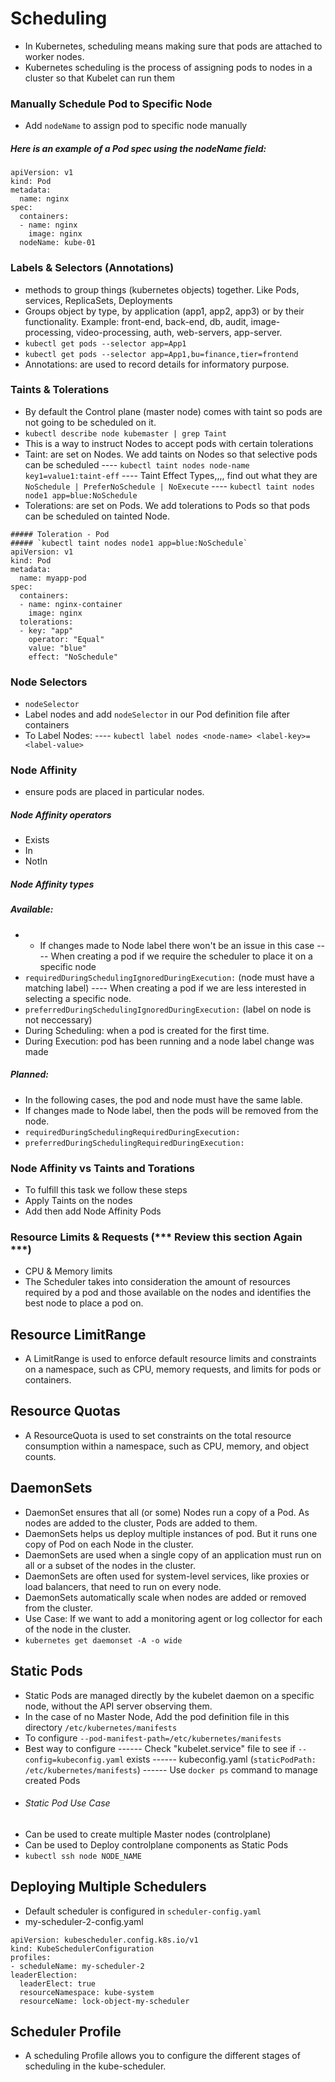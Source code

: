 # Scheduling
- In Kubernetes, scheduling means making sure that pods are attached to worker nodes.
- Kubernetes scheduling is the process of assigning pods to nodes in a cluster so that Kubelet can run them

### Manually Schedule Pod to Specific Node
- Add `nodeName` to assign pod to specific node manually
##### Here is an example of a Pod spec using the nodeName field:

```
apiVersion: v1
kind: Pod
metadata:
  name: nginx
spec:
  containers:
  - name: nginx
    image: nginx
  nodeName: kube-01
  ```


### Labels & Selectors (Annotations)
- methods to group things (kubernetes objects) together. Like Pods, services, ReplicaSets, Deployments
- Groups object by type, by application (app1, app2, app3) or by their functionality. Example: front-end, back-end, db, audit, image-processing, video-processing, auth, web-servers, app-server.
- `kubectl get pods --selector app=App1`
- `kubectl get pods --selector app=App1,bu=finance,tier=frontend`
- Annotations: are used to record details for informatory purpose.


### Taints & Tolerations
- By default the Control plane (master node) comes with taint so pods are not going to be scheduled on it.
- `kubectl describe node kubemaster | grep Taint`
- This is a way to instruct Nodes to accept pods with certain tolerations 
- Taint: are set on Nodes. We add taints on Nodes so that selective pods can be scheduled
---- `kubectl taint nodes node-name key1=value1:taint-eff`
---- Taint Effect Types,,,,  find out what they are ```NoSchedule | PreferNoSchedule | NoExecute```
---- `kubectl taint nodes node1 app=blue:NoSchedule`
- Tolerations: are set on Pods. We add tolerations to Pods so that pods can be scheduled on tainted Node.

```
##### Toleration - Pod
##### `kubectl taint nodes node1 app=blue:NoSchedule`
apiVersion: v1
kind: Pod
metadata:
  name: myapp-pod
spec:
  containers:
  - name: nginx-container
    image: nginx
  tolerations:
  - key: "app"
    operator: "Equal"
    value: "blue"
    effect: "NoSchedule"
```

### Node Selectors
- `nodeSelector`
- Label nodes and add `nodeSelector` in our Pod definition file after containers
- To Label Nodes:
---- `kubectl label nodes <node-name> <label-key>=<label-value>` 

### Node Affinity
- ensure pods are placed in particular nodes.
##### Node Affinity operators
- Exists
- In
- NotIn

##### Node Affinity types 

##### Available:
- - If changes made to Node label there won't be an issue in this case
---- When creating a pod if we require the scheduler to place it on a specific node
- `requiredDuringSchedulingIgnoredDuringExecution:` (node must have a matching label)
---- When creating a pod if we are less interested in selecting a specific node.
- `preferredDuringSchedulingIgnoredDuringExecution:` (label on node is not neccessary)
- During Scheduling: when a pod is created for the first time.
- During Execution: pod has been running and a node label change was made 

##### Planned:
- In the following cases, the pod and node must have the same lable.  
- If changes made to Node label, then the pods will be removed from the node.
- `requiredDuringSchedulingRequiredDuringExecution:`
- `preferredDuringSchedulingRequiredDuringExecution:`


### Node Affinity vs Taints and Torations 
- To fulfill this task we follow these steps
- Apply Taints on the nodes
- Add then add Node Affinity Pods

### Resource Limits & Requests  (*** Review this section Again ***)
- CPU & Memory limits
- The Scheduler takes into consideration the amount of resources required by a pod and those available on the nodes and identifies the best node to place a pod on. 


## Resource LimitRange
- A LimitRange is used to enforce default resource limits and constraints on a namespace, such as CPU, memory requests, and limits for pods or containers.

## Resource Quotas
- A ResourceQuota is used to set constraints on the total resource consumption within a namespace, such as CPU, memory, and object counts.


## DaemonSets
- DaemonSet ensures that all (or some) Nodes run a copy of a Pod. As nodes are added to the cluster, Pods are added to them.
- DaemonSets helps us deploy multiple instances of pod. But it runs one copy of Pod on each Node in the cluster.
- DaemonSets are used when a single copy of an application must run on all or a subset of the nodes in the cluster. 
- DaemonSets are often used for system-level services, like proxies or load balancers, that need to run on every node. 
- DaemonSets automatically scale when nodes are added or removed from the cluster.
- Use Case: If we want to add a monitoring agent or log collector for each of the node in the cluster.
- `kubernetes get daemonset -A -o wide`

## Static Pods
- Static Pods are managed directly by the kubelet daemon on a specific node, without the API server observing them.
- In the case of no Master Node, Add the pod definition file in this directory `/etc/kubernetes/manifests`
- To configure `--pod-manifest-path=/etc/kubernetes/manifests`
- Best way to configure
------ Check "kubelet.service" file to see if `--config=kubeconfig.yaml` exists
------ kubeconfig.yaml (`staticPodPath: /etc/kubernetes/manifests`)
------ Use `docker ps` command to manage created Pods
- ###### Static Pod Use Case
- Can be used to create multiple Master nodes (controlplane)
- Can be used to Deploy controlplane components as Static Pods
- `kubectl ssh node NODE_NAME`


## Deploying Multiple Schedulers
- Default scheduler is configured in `scheduler-config.yaml`
- my-scheduler-2-config.yaml
```
apiVersion: kubescheduler.config.k8s.io/v1
kind: KubeSchedulerConfiguration
profiles:
- scheduleName: my-scheduler-2
leaderElection:
  leaderElect: true
  resourceNamespace: kube-system
  resourceName: lock-object-my-scheduler
```
## Scheduler Profile
- A scheduling Profile allows you to configure the different stages of scheduling in the kube-scheduler.
